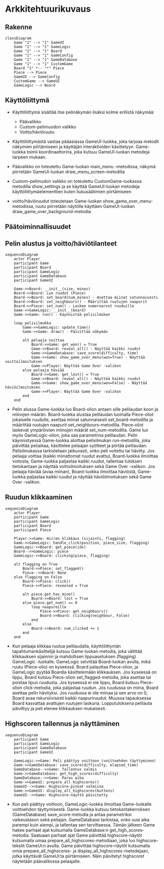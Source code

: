 # **Arkkitehtuurikuvaus**

## **Rakenne**
```mermaid
classDiagram
    Game "1" --> "1" GameUI
    Game "1" --> "1" GameLogic
    Game "1" --> "1" Board
    Game "1" --> "1" GameConfig
    Game "1" --> "1" GameDatabase
    Game "1" --> "1" CustomGame
    Board "1" *-- "*" Piece
    Piece --> Piece
    GameUI --> GameConfig
    CustomGame --> GameUI
    GameLogic --> Board
```

## **Käyttöliittymä**
- Käyttöliittymä sisältää itse pelinäkymän lisäksi kolme erillistä näkymää:
    - Päävalikko
    - Custom-pelimuodon valikko
    - Voitto/häviöruutu

- Käyttöliittymästä vastaa pääasiassa GameUI-luokka, joka tarjoaa metodit näkymien piirtämiseen ja käyttäjän interaktioiden käsittelyyn. Game-luokka toimii koordinaattorina, joka kutsuu GameUI-luokan metodeja tarpeen mukaan.
- Päävalikko on toteutettu Game-luokan main_menu -metodissa, näkymä piirretään GameUI-luokan draw_menu_screen-metodilla
- Custom-pelimudon valikko on toteutettu CustomGame-luokassa metodilla show_settings ja se käyttää GameUI-luokan metodeja käyttöliittymäelementtien kuten liukusäätimien piirtämiseen
- voitto/häviöruudut toteutetaan Game-luokan show_game_over_menu-metodissa, ruutu piirretään näytölle käyttäen GameUI-luokan draw_game_over_background-metodia

## **Päätoiminnallisuudet**

## **Pelin alustus ja voitto/häviötilanteet**
```mermaid
sequenceDiagram
    actor Player
    participant Game
    participant Board
    participant GameLogic
    participant GameDatabase
    participant GameUI

    Game->>Board: __init__(size, mines)
    Board->>Board: Luo ruudut (Piece)
    Board->>Board: set_board(num_mines) - Asettaa miinat satunnaisesti
    Board->>Board: set_neighbours() - Määrittää ruutujen naapurit
    Board->>Piece: set_num() - Laskee numeroarvot ruuduille
    Game->>GameLogic: __init__(board)
    Game->>Game: run() - Käynnistää pelisilmukan

    loop pelisilmukka
        Game->>GameLogic: update_time()
        Game->>Game: draw() - Päivittää näkymän

        alt pelaaja voittaa
            Board->>Game: get_won() = True
            Game->>Board: reveal_all() - Näyttää kaikki ruudut
            Game->>GameDatabase: save_score(difficulty, time)
            Game->>Game: show_game_over_menu(won=True) - Näyttää voittoilmoituksen
            Game->>Player: Näyttää Game Over -valikon
        else pelaaja häviää
            Board->>Game: get_lost() = True
            Game->>Board: reveal_all() - Näyttää kaikki ruudut
            Game->>Game: show_game_over_menu(won=False) - Näyttää häviöilmoituksen
            Game->>Player: Näyttää Game Over -valikon
        end
    end
```
- Pelin alussa Game-luokka luo Board-olion antaen sille pelilaudan koon ja miinojen määrän. Board-luokka alustaa pelilaudan luomalla Piece-oliot jokaiselle ruudulle, asettaa miinat satunnaisesti set_board-metodilla ja määrittää ruutujen naapurit set_neighbours-metodilla. Piece-oliot laskevat ympäröivien miinojen määrät set_num-metodilla. Game luo myös GameLogic-olion, joka saa parametrina pelilaudan. Pelin käynnistyessä Game-luokka aloittaa pelisilmukan run-metodilla, joka päivittää peliaikaa, käsittelee pelaajan syötteet ja piirtää pelilaudan. Pelisilmukassa tarkistetaan jatkuvasti, onko peli voitettu tai hävitty. Jos pelaaja voittaa (kaikki miinattomat ruudut avattu), Board-luokka ilmoittaa voitosta, Game-luokka paljastaa kaikki ruudut, tallentaa tuloksen tietokantaan ja näyttää voittoilmoituksen sekä Game Over -valikon. Jos pelaaja häviää (avaa miinan), Board-luokka ilmoittaa häviöstä, Game-luokka paljastaa kaikki ruudut ja näyttää häviöilmoituksen sekä Game Over -valikon.

## Ruudun klikkaaminen
```mermaid
sequenceDiagram
    actor Player
    participant Game
    participant GameLogic
    participant Board
    participant Piece

    Player->>Game: Hiiren klikkaus (sijainti, flagging)
    Game->>GameLogic: handle_click(position, piece_size, flagging)
    GameLogic->>Board: get_piece(idx)
    Board-->>GameLogic: piece
    GameLogic->>Board: clicking(piece, flagging)

    alt flagging on True
        Board->>Piece: set_flagged()
        Piece-->>Board: None
    else flagging on False
        Board->>Piece: click()
        Piece->>Piece: revealed = True

        alt piece.get_has_mine()
            Board->>Board: lost = True
        else piece.get_num() == 0
            loop naapureille
                Piece->>Piece: get_neighbours()
                Board->>Board: clicking(neighbour, False)
            end
        else
            Board->>Board: num_clicked += 1
        end
    end
```

- Kun pelaaja klikkaa ruutua pelilaudalla, käyttöliittymän tapahtumankäsittelijä kutsuu Game-luokan metodia, joka välittää klikkauksen sijainnin ja mahdollisen lippuasetuksen (flagging) GameLogic -luokalle. GameLogic selvittää Board-luokan avulla, mikä ruutu (Piece-olio) on kyseessä. Board palauttaa Piece-olion, ja GameLogic pyytää Boardia käsittelemään klikkauksen. Jos kyseessä on lippu, Board kutsuu Piece-olion set_flagged-metodia, joka asettaa tai poistaa lipun ruudusta. Jos kyseessä ei ole lippu, Board kutsuu Piece-olion click-metodia, joka paljastaa ruudun. Jos ruudussa on miina, Board asettaa pelin hävityksi. Jos ruudussa ei ole miinaa ja sen arvo on 0, Board avaa rekursiivisesti kaikki naapuriruudut. Muussa tapauksessa Board kasvattaa avattujen ruutujen laskuria. Lopputuloksena pelilauta päivittyy ja peli etenee klikkauksen mukaisesti.

## Highscoren tallennus ja näyttäminen

```mermaid
sequenceDiagram
    participant Game
    participant GameLogic
    participant GameDatabase
    participant GameUI

    GameLogic->>Game: Peli päättyy voittoon (voittoehdon täyttyminen)
    Game->>GameDatabase: save_score(difficulty, elapsed_time)
    GameDatabase-->>Game: Tallennus valmis
    Game->>GameDatabase: get_high_scores(difficulty)
    GameDatabase-->>Game: Paras aika
    Game->>GameUI: prepare_all_highscores()
    GameUI-->>Game: Highscore-pinnat valmiina
    Game->>GameUI: display_all_highscores(buttons)
    GameUI-->>Game: Highscore-näyttö päivitetty
```

- Kun peli päättyy voittoon, GameLogic-luokka ilmoittaa Game-luokalle voittoehdon täyttymisestä. Game-luokka kutsuu tietokantakerroksen (GameDatabase) save_score-metodia ja antaa parametriksi vaikeustason sekä peliajan. GameDatabase tarkistaa, onko uusi aika parempi kuin aiempi, ja tallentaa sen tarvittaessa. Tämän jälkeen Game hakee parhaat ajat kutsumalla GameDatabase:n get_high_scores-metodia.  Saatuaan parhaat ajat Game päivittää highscore-näytöt kutsumalla omaa prepare_all_highscores-metodiaan, joka luo highscore-tekstit GameUI:n avulla. Game päivittää highscore-näytöt kutsumalla omia prepare_all_highscores- ja display_all_highscores-metodejaan, jotka käyttävät GameUI:ta piirtämiseen. Näin päivitetyt highscoret näytetään päävalikossa pelaajalle.